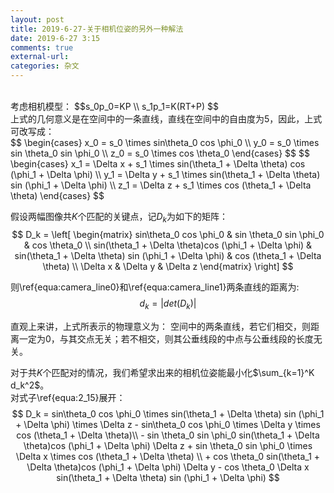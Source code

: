 ```yaml
---
layout: post
title: 2019-6-27-关于相机位姿的另外一种解法
date: 2019-6-27 3:15
comments: true
external-url:
categories: 杂文
---
```

<br>
考虑相机模型：
$$s_0p_0=KP \\ s_1p_1=K(RT+P)   $$<br>
上式的几何意义是在空间中的一条直线，直线在空间中的自由度为5，因此，上式可改写成：<br>
$$
    \begin{cases}
        x_0 = s_0 \times sin\theta_0 cos \phi_0 \\
        y_0 = s_0 \times sin \theta_0 sin \phi_0  \\
        z_0 = s_0 \times cos \theta_0       
    \end{cases}
$$
$$
    \begin{cases}
        x_1 = \Delta x + s_1 \times sin(\theta_1 + \Delta \theta) cos (\phi_1 + \Delta \phi) \\
        y_1 = \Delta y + s_1 \times sin(\theta_1 + \Delta \theta) sin (\phi_1 + \Delta \phi)  \\
        z_1 = \Delta z + s_1 \times cos (\theta_1 + \Delta \theta)       
    \end{cases}
$$

假设两幅图像共$K$个匹配的关键点，记$D_k$为如下的矩阵：<br>
$$
D_k = \left[ \begin{matrix}
    sin\theta_0 cos \phi_0                                   & sin \theta_0 sin \phi_0                                  & cos \theta_0  \\
    sin(\theta_1 + \Delta \theta)cos (\phi_1 + \Delta \phi)  & sin(\theta_1 + \Delta \theta) sin (\phi_1 + \Delta \phi) & cos (\theta_1 + \Delta \theta)  \\
    \Delta x                                                 & \Delta y                                                 & \Delta z
\end{matrix} \right]
$$

则\ref{equa:camera_line0}和\ref{equa:camera_line1}两条直线的距离为:<br>
$$
d_k = |det(D_k)|    
$$

直观上来讲，上式所表示的物理意义为： 空间中的两条直线，若它们相交，则距离一定为0，与其交点无关；若不相交，则其公垂线段的中点与公垂线段的长度无关。<br>

对于共$K$个匹配对的情况，我们希望求出来的相机位姿能最小化$\sum_{k=1}^K d_k^2$。<br>
对式子\ref{equa:2_15}展开：<br>
$$
D_k = sin\theta_0 cos \phi_0 \times sin(\theta_1 + \Delta \theta) sin (\phi_1 + \Delta \phi) \times \Delta z - sin\theta_0 cos \phi_0 \times \Delta y \times cos (\theta_1 + \Delta \theta)\\
    - sin \theta_0 sin \phi_0 sin(\theta_1 + \Delta \theta)cos (\phi_1 + \Delta \phi) \Delta z +  sin \theta_0 sin \phi_0 \times \Delta x \times cos (\theta_1 + \Delta \theta) \\
    +   cos \theta_0 sin(\theta_1 + \Delta \theta)cos (\phi_1 + \Delta \phi) \Delta y -  cos \theta_0  \Delta x  sin(\theta_1 + \Delta \theta) sin (\phi_1 + \Delta \phi) 
$$

